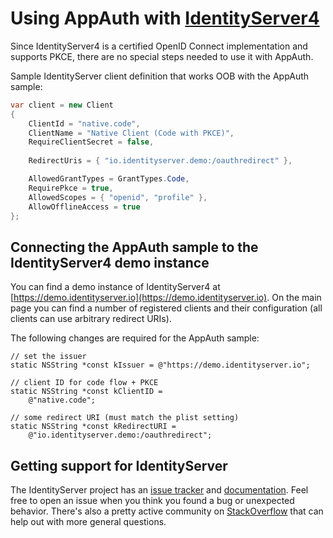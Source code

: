 # Using AppAuth with [IdentityServer4](https://github.com/IdentityServer/IdentityServer4)

Since IdentityServer4 is a certified OpenID Connect implementation and supports PKCE, there are no special steps needed to use it with AppAuth.

Sample IdentityServer client definition that works OOB with the AppAuth sample:

```csharp
var client = new Client
{
    ClientId = "native.code",
    ClientName = "Native Client (Code with PKCE)",
    RequireClientSecret = false,
    
    RedirectUris = { "io.identityserver.demo:/oauthredirect" },

    AllowedGrantTypes = GrantTypes.Code,
    RequirePkce = true,
    AllowedScopes = { "openid", "profile" },
    AllowOfflineAccess = true
};
```

## Connecting the AppAuth sample to the IdentityServer4 demo instance

You can find a demo instance of IdentityServer4 at [https://demo.identityserver.io](https://demo.identityserver.io). 
On the main page you can find a number of registered clients and their configuration (all clients can use arbitrary redirect URIs).

The following changes are required for the AppAuth sample:

```
// set the issuer
static NSString *const kIssuer = @"https://demo.identityserver.io";

// client ID for code flow + PKCE
static NSString *const kClientID =
    @"native.code";

// some redirect URI (must match the plist setting)
static NSString *const kRedirectURI =
    @"io.identityserver.demo:/oauthredirect";
```

## Getting support for IdentityServer
The IdentityServer project has an [issue tracker](https://github.com/IdentityServer/IdentityServer4/issues) and [documentation](https://identityserver4.readthedocs.io/en/release/). Feel free to open an issue when you think you found a bug or unexpected behavior.
There's also a pretty active community on [StackOverflow](https://stackoverflow.com/questions/tagged/identityserver4) that can help out with more general questions.
